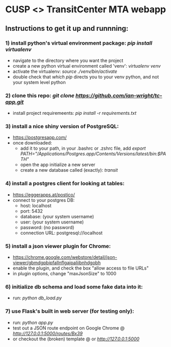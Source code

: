 # CUSP <> TransitCenter MTA webapp

## Instructions to get it up and runnning:

### 1) install python's virtual environment package: *pip install virtualenv*
  - navigate to the directory where you want the project
  - create a new python virtual environment called 'venv': *virtualenv venv*
  - activate the virtualenv: *source ./venv/bin/activate*
  - double check that *which pip* directs you to your venv python, and not your system level python

### 2) clone this repo: *git clone https://github.com/ian-wright/tc-app.git*
  - install project requiremeents: *pip install -r requirements.txt*

### 3) install a nice shiny version of PostgreSQL: 
  - https://postgresapp.com/
  - once downloaded:
    - add it to your path, in your .bashrc or .zshrc file, add *export PATH="/Applications/Postgres.app/Contents/Versions/latest/bin:$PATH"*
    - open the app initialize a new server
    - create a new database called (exactly): *transit*

### 4) install a postgres client for looking at tables:
  - https://eggerapps.at/postico/
  - connect to your postgres DB:
    - host: localhost
    - port: 5432
    - database: (your system username)
    - user: (your system username)
    - password: (no password)
    - connection URL: postgresql://localhost

### 5) install a json viewer plugin for Chrome:
  - https://chrome.google.com/webstore/detail/json-viewer/gbmdgpbipfallnflgajpaliibnhdgobh
  - enable the plugin, and check the box "allow access to file URLs"
  - in plugin options, change "maxJsonSize" to 1000
   
### 6) initialize db schema and load some fake data into it:
  - run: *python db_load.py*

### 7) use Flask's built in web server (for testing only):
  - run: *python app.py*
  - test out a JSON route endpoint on Google Chrome @ *http://127.0.0.1:5000/routes/Bx39*
  - or checkout the (broken) template @ or *http://127.0.0.1:5000*
